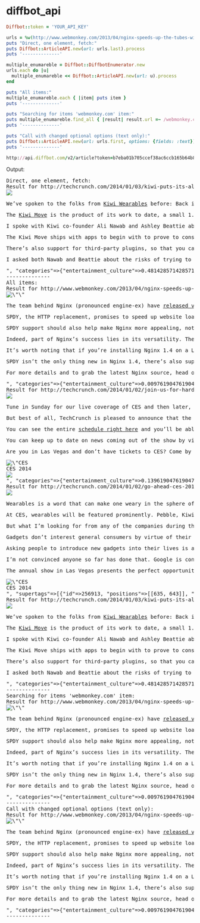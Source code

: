 diffbot_api
=======


```ruby
Diffbot::token = 'YOUR_API_KEY'

urls = %w(http://www.webmonkey.com/2013/04/nginx-speeds-up-the-tubes-with-spdy-support http://techcrunch.com/2014/01/02/join-us-for-hardware-battlefield-where-martha-stewart-and-our-other-celebrity-judges-will-pick-the-best-hardware-startup-of-the-year http://techcrunch.com/2014/01/02/go-ahead-ces-2014-prove-theres-tech-i-want-to-wear http://techcrunch.com/2014/01/03/kiwi-puts-its-all-purpose-wearable-up-for-pre-order-aims-to-be-everything-to-everyone)
puts "Direct, one element, fetch:"
puts Diffbot::ArticleAPI.new(url: urls.last).process
puts '--------------'

multiple_enumareble = Diffbot::DiffbotEnumerator.new
urls.each do |u|
  multiple_enumareble << Diffbot::ArticleAPI.new(url: u).process
end

puts "All items:"
multiple_enumareble.each { |item| puts item }
puts '--------------'

puts "Searching for items 'webmonkey.com' item:"
puts multiple_enumareble.find_all { |result| result.url =~ /webmonkey.com/ }
puts '--------------'

puts "Call with changed optional options (text only):"
puts Diffbot::ArticleAPI.new(url: urls.first, options: {fields: :text}).process
puts '--------------'

http://api.diffbot.com/v2/article?token=b7eba01b705ccef38ac6ccb165b64b80&url=http://www.webmonkey.com/2013/04/nginx-speeds-up-the-tubes-with-spdy-support&fields=icon
```

Output:

<pre>
Direct, one element, fetch:
Result for http://techcrunch.com/2014/01/03/kiwi-puts-its-all-purpose-wearable-up-for-pre-order-aims-to-be-everything-to-everyone => {"icon"=>"http://s1.wp.com/wp-content/themes/vip/techcrunch-2013/assets/images/homescreen_TCIcon_ipad_2x.png?m=1382605028g", "text"=>"We’ve spoken to the folks from Kiwi Wearables before: Back in September we caught up with them at the Disrupt SF Hackathon, when they were preparing their platform and demonstrated what it could do with a sensor-laden prototype used as a gesture-based musical instrument . Now, Kiwi is ready to unveil its hardware, and make it available to consumers for pre-order.\nThe Kiwi Move is the product of its work to date, a small 1.6″ by 1.2″ gadget that’s only 0.35″ thick and weighs just a single ounce, but that contains an ARM Cortex M4 chip, a Bluetooth LE radio and 802.11b/g antenna, as well as an accelerometer, gyroscope, magnetometer, barometer and thermometer. It has 2GB of onboard storage, and can last 4 hours streaming data constantly, or 5 days under normal, periodic use. There’s an LED for displaying light-based notifications, and it ships with four native apps, plus a basic programming tool, and plug-in support for other devices.\nI spoke with Kiwi co-founder Ali Nawab and Ashley Beattie about the device and their goals with the campaign, which kicks off today and runs through the next couple of months. Pre-order pricing for the Kiwi Move is $99, but they’ll be more than that once the campaign ends. The team is looking to ship in July, 2014 if everything goes according to plan, and they tell me they’ve already seeded developer devices, worked out supply chain issues and even begun FCC testing (which is going very well) so they anticipate being able to meet their schedule.\nThe Kiwi Move ships with apps to begin with to prove to consumers its usefulness, though it’s designed to be used as a stepping off point for developer ambitions. Eventually, Kiwi will have an app ecosystem with developer partners, but off the shelf, it provides Kiwi Move (which does activity and movement tracking), Kiwi Voice (for recording voice notes locally and for voice-powered input on their connected devices), Kiwi Ingishts (metrics tied to activity and motion tracking) and Kiwi Gesture (a way to use the device as a motion controller for connected home devices or other device input).\nThere’s also support for third-party plugins, so that you can use it with Pebble, Philips Hue, Google Glass and apps including Strava and Run Keeper, as well as ‘When/Do,’ a basic user-oriented simple programming platform that lets people create their own actions with “if this, then that” style language to set the Kiwi Move to take steps when it detects specific contexts. It’s a way to make the many different functions Kiwi’s hardware is capable of work together in tandem with a minimum of user input.\nI asked both Nawab and Beattie about the risks of trying to do too much when every wearable device so far has been relatively niche, but they argued the versatility of Kiwi Move is its greatest strength, rather than something that could potentially confuse their target audience. They say that they’ve made sure to present the Kiwi Move as something usable out of the box, and minimized talk of sensors and technical details. It’s a launch aimed specifically at users, and while developers will also be key to its success, it’s interesting to see a startup that wants to be a platform take this tack at this stage in their evolution.", "date_created"=>"Fri, 03 Jan 2014 05:31:43 PST", "date"=>"Wed, 1 May 2013 07:00:00 GMT", "type"=>"article", "cid"=>1238887872, "url"=>"http://techcrunch.com/2014/01/03/kiwi-puts-its-all-purpose-wearable-up-for-pre-order-aims-to-be-everything-to-everyone", "author"=>"Darrell Etherington", "title"=>"Kiwi Puts Its All-Purpose Wearable Up For Pre-Order, Aims To Be Everything To Everyone", "images"=>[{"primary"=>"true", "url"=>"http://tctechcrunch2011.files.wordpress.com/2014/01/kiwi-move.jpg?w=738"}], "html"=>"<div><div class=\"image_frame\"><img src=\"http://tctechcrunch2011.files.wordpress.com/2014/01/kiwi-move.jpg?w=738\"></img></div><p>We&rsquo;ve spoken to the folks from <a href=\"http://kiwiwearables.com\" target=\"_blank\">Kiwi Wearables</a> before: Back in September we caught up with them at the Disrupt SF Hackathon, when they were preparing their platform and demonstrated what it could do with a <a href=\"http://techcrunch.com/2013/09/08/kiwi-wearables-shows-off-a-way-to-use-its-personal-tracker-device-to-make-music/\">sensor-laden prototype used as a gesture-based musical instrument</a>. Now, Kiwi is ready to unveil its hardware, and make it available to consumers for pre-order.</p><p>The <a href=\"http://thekiwimove.com\" target=\"_blank\">Kiwi Move</a> is the product of its work to date, a small 1.6&Prime; by 1.2&Prime; gadget that&rsquo;s only 0.35&Prime; thick and weighs just a single ounce, but that contains an ARM Cortex M4 chip, a Bluetooth LE radio and 802.11b/g antenna, as well as an accelerometer, gyroscope, magnetometer, barometer and thermometer. It has 2GB of onboard storage, and can last 4 hours streaming data constantly, or 5 days under normal, periodic use. There&rsquo;s an LED for displaying light-based notifications, and it ships with four native apps, plus a basic programming tool, and plug-in support for other devices.</p><p>I spoke with Kiwi co-founder Ali Nawab and Ashley Beattie about the device and their goals with the campaign, which kicks off today and runs through the next couple of months. Pre-order pricing for the Kiwi Move is $99, but they&rsquo;ll be more than that once the campaign ends. The team is looking to ship in July, 2014 if everything goes according to plan, and they tell me they&rsquo;ve already seeded developer devices, worked out supply chain issues and even begun FCC testing (which is going very well) so they anticipate being able to meet their schedule.</p><p>The Kiwi Move ships with apps to begin with to prove to consumers its usefulness, though it&rsquo;s designed to be used as a stepping off point for developer ambitions. Eventually, Kiwi will have an app ecosystem with developer partners, but off the shelf, it provides Kiwi Move (which does activity and movement tracking), Kiwi Voice (for recording voice notes locally and for voice-powered input on their connected devices), Kiwi Ingishts (metrics tied to activity and motion tracking) and Kiwi Gesture (a way to use the device as a motion controller for connected home devices or other device input).</p><p>There&rsquo;s also support for third-party plugins, so that you can use it with Pebble, Philips Hue, Google Glass and apps including Strava and Run Keeper, as well as &lsquo;When/Do,&rsquo; a basic user-oriented simple programming platform that lets people create their own actions with &ldquo;if this, then that&rdquo; style language to set the Kiwi Move to take steps when it detects specific contexts. It&rsquo;s a way to make the many different functions Kiwi&rsquo;s hardware is capable of work together in tandem with a minimum of user input.</p><p>I asked both Nawab and Beattie about the risks of trying to do too much when every wearable device so far has been relatively niche, but they argued the versatility of Kiwi Move is its greatest strength, rather than something that could potentially confuse their target audience. They say that they&rsquo;ve made sure to present the Kiwi Move as something usable out of the box, and minimized talk of sensors and technical details. It&rsquo;s a launch aimed specifically at users, and while developers will also be key to its success, it&rsquo;s interesting to see a startup that wants to be a platform take this tack at this stage in their evolution.</p></div>", "categories"=>{"entertainment_culture"=>0.48142857142857143, "hospitality_recreation"=>0.19880952380952382, "other"=>0.0, "business_finance"=>0.0, "technology_internet"=>0.07833333333333334, "socialissues"=>0.020000000000000007, "sports"=>0.010027994388408913, "humaninterest"=>0.04000000000000001, "religion_belief"=>0.012380952380952381, "war_conflict"=>0.010000000000000002, "education"=>0.017086868366039322, "health_medical_pharma"=>0.020000000000000004, "labor"=>0.014285714285714289, "law_crime"=>0.03904761904761905, "politics"=>0.028571428571428577, "environment"=>0.021456565816980345, "weather"=>0.0, "disaster_accident"=>0.008571428571428574}, "supertags"=>[{"id"=>2920352, "positions"=>[[42, 51], [443, 452], [1210, 1219]], "name"=>"Pre-order", "score"=>1, "contentMatch"=>0.41517857142857145, "categories"=>{"784409"=>"Marketing"}, "type"=>1, "senseRank"=>1, "variety"=>0.8486238532110092, "depth"=>0.7058823529411764}, {"id"=>17362, "positions"=>[[0, 4], [119, 123], [366, 370], [458, 462], [1047, 1051], [1236, 1240], [1590, 1594], [1761, 1765], [1849, 1853], [1904, 1908], [2007, 2011], [2072, 2076], [2500, 2504], [2859, 2863]], "name"=>"Kiwi", "score"=>0.7, "contentMatch"=>0.6294642857142857, "categories"=>{"3946567"=>"Higher-level bird taxa restricted to New Zealand", "9368118"=>"Birds of New Zealand", "10165450"=>"National symbols of New Zealand", "1076727"=>"Ratites", "35082129"=>"Endemic fauna of New Zealand", "3604894"=>"Flightless birds", "9367507"=>"Māori words and phrases", "5975744"=>"Apteryx"}, "type"=>1, "senseRank"=>1, "variety"=>0.8256880733944953, "depth"=>0.6470588235294117}, {"id"=>27008, "positions"=>[[935, 940], [1331, 1335], [1600, 1605]], "name"=>"Ship", "score"=>0.7, "contentMatch"=>0.9062499999999999, "categories"=>{"711332"=>"Ships"}, "type"=>1, "senseRank"=>1, "variety"=>0.5412844036697247, "depth"=>0.5294117647058824}, {"id"=>5310, "positions"=>[[394, 402], [2614, 2622]], "name"=>"Personal computer hardware", "score"=>0.6, "contentMatch"=>0.4017857142857143, "categories"=>{"707673"=>"Personal computers", "30943683"=>"Personal computing", "699548"=>"Computer hardware"}, "type"=>1, "senseRank"=>2, "variety"=>0.7935779816513762, "depth"=>0.6470588235294117}, {"id"=>32394, "positions"=>[[243, 251], [2397, 2405]], "name"=>"Platform game", "score"=>0.6, "contentMatch"=>0.45982142857142866, "categories"=>{"723642"=>"Platform games", "24212208"=>"Video game terminology", "9251698"=>"Video game genres"}, "type"=>1, "senseRank"=>1, "variety"=>0.6605504587155964, "depth"=>0.6470588235294117}], "resolved_url"=>"http://techcrunch.com/2014/01/03/kiwi-puts-its-all-purpose-wearable-up-for-pre-order-aims-to-be-everything-to-everyone/"}
--------------
All items:
Result for http://www.webmonkey.com/2013/04/nginx-speeds-up-the-tubes-with-spdy-support => {"icon"=>"http://www.webmonkey.com/images/apple-touch-icon.png", "text"=>"The team behind Nginx (pronounced engine-ex) have released version 1.4 , which brings a number of new features, most notably support for the SPDY protocol.\nSPDY, the HTTP replacement, promises to speed up website load times by up to 40 percent. Given that Nginx is the second most popular server on the web — powering big name sites like Facebook and WordPress — the new SPDY support should prove a boon for the nascent protocol. Apache, still far and away the most popular server on the web, also has a mod_spdy module .\nSPDY support should also help make Nginx more appealing, not that it needs much help. Nginx’s winning combination of lightweight and fast have made it the darling of the web in recent years with everyone from Facebook to Dropbox relying on it in one form or another.\nIndeed, part of Nginx’s success lies in its versatility. The server can be used for everything from a traditional high performance web server to a load balancer, a caching engine, a mail proxy or an HTTP streaming server.\nIt’s worth noting that if you’re installing Nginx 1.4 on a Linux server directly from your distro’s repos the new SPDY support may not be enabled. See the Nginx documentation for instructions on building from source with SPDY support enabled .\nSPDY isn’t the only thing new in Nginx 1.4, there’s also support for proxying WebSocket connections and a new Gunzip module that decompresses gzip files for clients that do not support gzip encoded files.\nFor more details and to grab the latest Nginx source, head on over to the Nginx website .", "date_created"=>"Fri, 03 Jan 2014 06:36:48 PST", "type"=>"article", "cid"=>1238984833, "url"=>"http://www.webmonkey.com/2013/04/nginx-speeds-up-the-tubes-with-spdy-support", "author"=>"Scott Gilbertson", "title"=>"Nginx Server Speeds Up the Tubes With ‘SPDY’ Support", "category"=>"technology_internet", "images"=>[{"url"=>"http://www.wired.com/images/1x1.trans.gif"}], "html"=>"<div><div class=\"image_frame\"><img alt=\"\" data-lazy-src=\"http://www.webmonkey.com/wp-content/uploads/2013/04/curves_by_wetsun_flickr.jpg\" height=\"330\" src=\"http://www.wired.com/images/1x1.trans.gif\" title=\"curves_by_wetsun_flickr\" width=\"580\"></img></div><p>The team behind Nginx (pronounced engine-ex) have <a href=\"http://nginx.org/#2013-04-24\">released version 1.4</a>, which brings a number of new features, most notably support for the SPDY protocol.</p><p>SPDY, the HTTP replacement, promises to speed up website load times by up to 40 percent. Given that Nginx is the <a href=\"http://www.webmonkey.com/2012/01/open-source-upstart-nginx-surpasses-microsoft-server/\">second most popular server on the web</a> &mdash; powering big name sites like Facebook and WordPress &mdash; the new SPDY support should prove a boon for the nascent protocol. Apache, still far and away the most popular server on the web, also has a <a href=\"https://developers.google.com/speed/spdy/mod_spdy/\">mod_spdy module</a>.</p><p>SPDY support should also help make Nginx more appealing, not that it needs much help. Nginx&rsquo;s winning combination of lightweight and fast have made it the darling of the web in recent years with everyone from Facebook to Dropbox relying on it in one form or another. </p><p>Indeed, part of Nginx&rsquo;s success lies in its versatility. The server can be used for everything from a traditional high performance web server to a load balancer, a caching engine, a mail proxy or an HTTP streaming server. </p><p>It&rsquo;s worth noting that if you&rsquo;re installing Nginx 1.4 on a Linux server directly from your distro&rsquo;s repos the new SPDY support may not be enabled. See the Nginx documentation for <a href=\"http://nginx.org/en/docs/http/ngx_http_spdy_module.html\">instructions on building from source with SPDY support enabled</a>.</p><p>SPDY isn&rsquo;t the only thing new in Nginx 1.4, there&rsquo;s also support for proxying WebSocket connections and a new <a href=\"http://nginx.org/en/docs/http/ngx_http_gunzip_module.html\">Gunzip module</a> that decompresses gzip files for clients that do not support gzip encoded files.</p><p>For more details and to grab the latest Nginx source, head on over to the <a href=\"http://nginx.org/en/download.html\">Nginx website</a>.</p></div>", "categories"=>{"entertainment_culture"=>0.009761904761904763, "hospitality_recreation"=>0.007142857142857144, "other"=>0.0, "business_finance"=>0.0, "technology_internet"=>0.8993333333333333, "socialissues"=>0.01, "sports"=>0.0, "humaninterest"=>0.02166666666666667, "religion_belief"=>0.0, "war_conflict"=>0.0014285714285714288, "education"=>0.004761904761904762, "health_medical_pharma"=>0.01142857142857143, "labor"=>0.005714285714285715, "law_crime"=>0.005428571428571429, "politics"=>0.006666666666666667, "environment"=>0.013809523809523811, "weather"=>0.0, "disaster_accident"=>0.0028571428571428576}, "supertags"=>[{"id"=>149281, "positions"=>[[962, 973]], "name"=>"Performance art", "score"=>0.8, "contentMatch"=>0.4444444444444445, "categories"=>{"707629"=>"Contemporary art", "991222"=>"Performing arts", "11900458"=>"Culture jamming techniques", "844306"=>"Art movements", "698600"=>"Theatre", "1034281"=>"Performance art"}, "type"=>1, "senseRank"=>2, "variety"=>0.625, "depth"=>0.7058823529411764}, {"id"=>14796, "positions"=>[[88, 94], [1015, 1021]], "name"=>"Internal combustion engine", "score"=>0.6, "contentMatch"=>0.3481481481481482, "categories"=>{"15024245"=>"Internal combustion engine"}, "type"=>1, "senseRank"=>2, "variety"=>0.625, "depth"=>0.5882352941176471}, {"id"=>42116, "positions"=>[[6, 12], [343, 349], [528, 534], [904, 910], [978, 984], [1057, 1063], [1130, 1136]], "scope"=>"computing", "name"=>"Server (computing)", "score"=>0.6, "contentMatch"=>1, "categories"=>{"5846957"=>"Server hardware", "34556923"=>"Servers (computing)"}, "type"=>1, "senseRank"=>1, "variety"=>0.33653846153846156, "depth"=>0.5294117647058824}, {"id"=>920901, "positions"=>[[113, 120]], "name"=>"Software versioning", "score"=>0.6, "contentMatch"=>0.8518518518518519, "categories"=>{"34242756"=>"Software version histories", "39808477"=>"Software release", "35024713"=>"Revision control"}, "type"=>1, "senseRank"=>2, "variety"=>0.5961538461538461, "depth"=>0.6470588235294117}]}
Result for http://techcrunch.com/2014/01/02/join-us-for-hardware-battlefield-where-martha-stewart-and-our-other-celebrity-judges-will-pick-the-best-hardware-startup-of-the-year => {"icon"=>"http://s1.wp.com/wp-content/themes/vip/techcrunch-2013/assets/images/homescreen_TCIcon_ipad_2x.png?m=1382605028g", "text"=>"Tune in Sunday for our live coverage of CES and then later, on Tuesday, Hardware Battlefield where you can see 15 great hardware startups compete head to head for a top prize of $50,000 and recognition as one of the top hardware startups of 2014. This project has been months in the making and there will be plenty of fun and surprises – as well as all of our regular CES coverage from our live team on the show floor.\nBut best of all, TechCrunch is pleased to announce that the amazing Martha Stewart – lifestyle queen and Maker guru –will serve as a hardware startups judge at Hardware Battlefield at CES. We are thrilled that the inimitable creator, designer, entrepreneur, and founder of Martha Stewart Living Omnimedia will be sharing her expertise in product creation and brand building. We are delighted and honored to be teaming with Martha for this exciting event.\nYou can see the entire schedule right here and you’ll be able to watch the show and all our coverage live right here on TechCrunch. This is shaping up to be the most exciting CES ever and we want you to join us.\nYou can keep up to date on news coming out of the show by visiting our special Hardware Battlefield page and you can tweet at us using the #cescrunch hashtag . We’ll be doing some great giveaways, lots of live roaming, and the competition will be hot and heavy in our booth outside of the Las Vegas Convention Center.\nAre you in Las Vegas and don’t have tickets to CES? Come by anyway! We’ll have space for an audience to watch the competition and who knows – maybe you can join us next year with your amazing product!", "date_created"=>"Fri, 03 Jan 2014 06:12:47 PST", "date"=>"Fri, 3 Jan 2014 21:13:00 GMT", "type"=>"article", "cid"=>1238949176, "url"=>"http://techcrunch.com/2014/01/02/join-us-for-hardware-battlefield-where-martha-stewart-and-our-other-celebrity-judges-will-pick-the-best-hardware-startup-of-the-year", "author"=>"John Biggs", "title"=>"Join Us For Hardware Battlefield Where Martha Stewart And Our Other Celebrity Judges Will Pick The Best Hardware Startup Of The Year", "category"=>"humaninterest", "images"=>[{"primary"=>"true", "url"=>"http://tctechcrunch2011.files.wordpress.com/2014/01/ces2014-splash2-1.png?w=400"}, {"caption"=>"CES 2014", "url"=>"http://tctechcrunch2011.files.wordpress.com/2014/01/ces2014-banner1.png"}, {"url"=>"http://thoughtcatalogcom.files.wordpress.com/2012/12/161186366_e973dc7de0_z.jpg?w=584&h=438"}], "html"=>"<div><div class=\"image_frame\"><img src=\"http://tctechcrunch2011.files.wordpress.com/2014/01/ces2014-splash2-1.png?w=400\"></img></div><p>Tune in Sunday for our live coverage of CES and then later, on Tuesday, <a href=\"http://techcrunch.com/events/hardware-battlefield-2013/\">Hardware Battlefield</a> where you can see 15 great hardware startups compete head to head for a top prize of $50,000 and recognition as one of the top hardware startups of 2014. This project has been months in the making and there will be plenty of fun and surprises &ndash; as well as all of our regular CES coverage from our live team on the show floor.</p><p>But best of all, TechCrunch is pleased to announce that the amazing Martha Stewart &ndash; lifestyle queen and Maker guru &ndash;will serve as a hardware startups judge at Hardware Battlefield at CES. We are thrilled that the inimitable creator, designer, entrepreneur, and founder of Martha Stewart Living Omnimedia will be sharing her expertise in product creation and brand building. We are delighted and honored to be teaming with Martha for this exciting event.</p><p>You can see the entire <a href=\"http://techcrunch.com/events/hardware-battlefield-2013/schedule/\">schedule right here</a> and you&rsquo;ll be able to watch the show and all our coverage live right here on TechCrunch. This is shaping up to be the most exciting CES ever and we want you to join us.</p><p>You can keep up to date on news coming out of the show by visiting our special <a href=\"http://techcrunch.com/events/hardware-battlefield-2013/\">Hardware Battlefield page</a> and you can tweet at us using the <a href=\"https://twitter.com/search?q=%23CESCrunch&src=typd\" target=\"_blank\">#cescrunch hashtag</a>. We&rsquo;ll be doing some great giveaways, lots of live roaming, and the competition will be hot and heavy in our booth outside of the Las Vegas Convention Center.</p><p>Are you in Las Vegas and don&rsquo;t have tickets to CES? Come by anyway! We&rsquo;ll have space for an audience to watch the competition and who knows &ndash; maybe you can join us next year with your amazing product!</p><div class=\"image_frame\"><img alt=\"CES 2014\" src=\"http://tctechcrunch2011.files.wordpress.com/2014/01/ces2014-banner1.png\"></img><div class=\"caption\">CES 2014</div></div></div><div class=\"image_frame\"><img src=\"http://thoughtcatalogcom.files.wordpress.com/2012/12/161186366_e973dc7de0_z.jpg?w=584&h=438\"></img></div>", "categories"=>{"entertainment_culture"=>0.13961904761904761, "hospitality_recreation"=>0.0, "other"=>0.0, "business_finance"=>0.0, "technology_internet"=>0.0, "socialissues"=>0.0014285714285714288, "sports"=>-1.5473491632406366e-21, "humaninterest"=>0.8565714285714285, "religion_belief"=>0.0, "war_conflict"=>0.0, "education"=>0.0, "health_medical_pharma"=>0.0, "labor"=>0.0, "law_crime"=>0.002380952380952381, "politics"=>0.0, "environment"=>-1.1779819436283554e-20, "weather"=>0.0, "disaster_accident"=>0.0}, "supertags"=>[{"id"=>63216, "positions"=>[[113, 120], [263, 271], [363, 371], [695, 703]], "name"=>"Startup company", "score"=>0.8, "contentMatch"=>0.7272727272727273, "categories"=>{"4535976"=>"Entrepreneurship", "1345705"=>"Private equity", "20551409"=>"Online companies", "32347777"=>"Types of business entity"}, "type"=>1, "senseRank"=>1, "variety"=>0.6153846153846154, "depth"=>0.7058823529411764}, {"id"=>190995, "positions"=>[[39, 53], [621, 635], [826, 840]], "name"=>"Martha Stewart", "score"=>0.8, "contentMatch"=>0.4727272727272727, "categories"=>{"16759003"=>"People from Nutley, New Jersey", "39284313"=>"American cookbook writers", "21338417"=>"Writers from New York", "3153743"=>"American television producers", "9944551"=>"American magazine founders", "37788420"=>"American marketing businesspeople", "16724231"=>"People from Jersey City, New Jersey", "39815768"=>"American people of Lipka Tatar descent", "25063733"=>"American women in business", "9521043"=>"American magazine publishers (people)", "11037204"=>"American businesspeople in retailing", "3788214"=>"American chief executives", "9642694"=>"Barnard College alumni", "7237022"=>"People from Westport, Connecticut", "1005360"=>"1941 births", "38503421"=>"People convicted of making false statements", "10261050"=>"American women writers", "21338387"=>"Writers from New Jersey", "12938430"=>"Beekeepers", "18607586"=>"Financial scandals", "16342413"=>"Connecticut Democrats", "8258419"=>"Participants in American reality television series", "1792686"=>"Daytime Emmy Award winners", "3539221"=>"People from Westchester County, New York", "26294350"=>"Living People", "21337950"=>"Writers from Connecticut", "961759"=>"American television personalities", "26500734"=>"American people of Polish descent"}, "type"=>1, "senseRank"=>1, "variety"=>0.6634615384615384, "depth"=>0.6470588235294117}, {"id"=>39862, "positions"=>[[797, 809], [815, 822]], "name"=>"Entrepreneur", "score"=>0.7, "contentMatch"=>0.8727272727272727, "categories"=>{"787615"=>"Business and financial operations occupations", "4535976"=>"Entrepreneurship", "8864695"=>"French words and phrases", "787595"=>"Management occupations"}, "type"=>1, "senseRank"=>1, "variety"=>0.29807692307692313, "depth"=>0.7058823529411764}, {"id"=>5796, "positions"=>[[68, 77]], "name"=>"Celebrity", "score"=>0.6, "contentMatch"=>0.9454545454545454, "categories"=>{"28251652"=>"Celebrity"}, "type"=>1, "senseRank"=>1, "variety"=>0.28846153846153844, "depth"=>0.6470588235294117}], "resolved_url"=>"http://techcrunch.com/2014/01/02/join-us-for-hardware-battlefield-where-martha-stewart-and-our-other-celebrity-judges-will-pick-the-best-hardware-startup-of-the-year/"}
Result for http://techcrunch.com/2014/01/02/go-ahead-ces-2014-prove-theres-tech-i-want-to-wear => {"summary"=>"Wearables is a word that can make one weary in the sphere of online tech journalism.  It's been a buzzword for at least a year now, and many are predicting..", "tags"=>["Qualcomm", "Pebble", "Glass"], "icon"=>"http://s1.wp.com/wp-content/themes/vip/techcrunch-2013/assets/images/homescreen_TCIcon_ipad_2x.png?m=1382605028g", "text"=>"Wearables is a word that can make one weary in the sphere of online tech journalism. It’s been a buzzword for at least a year now, and many are predicting 2014 could be its breakout year. Tech you wear isn’t new, but many more people are throwing their hats in the ring with new products, many of which will be on display at CES . The problem: None of those playing in this space have yet demonstrated that they’ve got something most people are willing to add to their existing wardrobe.\nAt CES, wearables will be featured prominently. Pebble, Kiwi Wearables, MYO, Lumo, Fitbit, Qualcomm, MetaWatch and more will all have booths at the show and likely product news, too. There’s an entire zone dedicated to wrist-borne gadgets, and we’ll no doubt see a slew of face-based devices in the vein of Google Glass, too.\nBut what I’m looking for from any of the companies during the Consumer Electronics Show is a device that gets the “Consumer” part of that equation exactly right, and delivers an experience people will be glad to go out of their way to actually wear – and not for a fortnight, but for a long, long time, until something better that fits the same need comes along.\nGadgets don’t interest general consumers by virtue of their potential or their value as objects unto themselves, they appeal because of their use value, and because they answer a specific question consumers have of “How I can I do x, y or z?” They gain mass adoption and traction when they can provide the best possible answer to that question, and when they can do those things consistently and reliably with a minimum of frustration and a maximum of joy.\nAsking people to introduce new gadgets into their lives is a big ask – people are used to devices delivering at the very least a small amount of frustration and added complication to their existing load, thanks to tech support and troubleshooting that happens with even the best-designed devices. And even the low barrier of just having to plug one more thing into an outlet at night or during the day will turn off a huge number of potential buyers – unless the benefit you get by doing so is demonstrated amply and clearly.\nI’m not convinced anyone so far has done that. Google is continually skirting the line between inciting privacy wonks to decry Glass and demonstrating its appeal to the skydiver set; Pebble is making a case to information addicts, but has been slow to extoll the virtues of its smartwatch as a more versatile platform. Activity trackers of all sorts have done a good job appealing to a particular niche of consumers, but I’m still left asking “now what” and it’s not a question answered by the emerging crop of second-generation devices.\nThe annual show in Las Vegas presents the perfect opportunity for these companies to actually show regular folks why they need, or should at least want, wearable tech. A few will be trying to do just that on our Hardware Battlefield stage, in fact. But the bar is high, and it’ll take more than just a slightly different take on what’s already out there to make wearables really take off in 2014.", "date_created"=>"Thu, 02 Jan 2014 09:50:00 PST", "type"=>"article", "date"=>"Mon, 1 Oct 2007 07:00:00 GMT", "cid"=>1237090133, "url"=>"http://techcrunch.com/2014/01/02/go-ahead-ces-2014-prove-theres-tech-i-want-to-wear", "meta"=>{"sailthru.image.thumb"=>"http://tctechcrunch2011.files.wordpress.com/2014/01/prove-it.jpg?w=150", "msapplication-window"=>"width=device-width;height=device-height", "fb:app_id"=>"187288694643718", "google-site-verification"=>"4U1OC1LwZlFHAehLhCV4rt3YzWI_AyF7Gb0XqlaVEhE", "twitter"=>{"twitter:title"=>"Go Ahead, CES 2014 – Prove There’s Tech I Want To Wear |…", "twitter:url"=>"http://techcrunch.com/2014/01/02/go-ahead-ces-2014-prove-theres-tech-i-want-to-wear/", "twitter:description"=>"Wearables is a word that can make one weary in the sphere of online tech journalism. It's been a buzzword for at least a year now, and many are predicting 2014 could be its breakout year. Tech you…", "twitter:card"=>"summary_large_image", "twitter:site"=>"@techcrunch", "twitter:image:src"=>"http://tctechcrunch2011.files.wordpress.com/2014/01/prove-it.jpg"}, "microdata"=>{"author"=>"Darrell Etherington"}, "title"=>"Go Ahead, CES 2014 – Prove There’s Tech I Want To Wear  |  TechCrunch", "msvalidate.01"=>"5ABD8A078F3356F3A6A8C8643C31FB8F", "sailthru.title"=>"Go Ahead, CES 2014 – Prove There’s Tech I Want To Wear", "description"=>"Wearables is a word that can make one weary in the sphere of online tech journalism. It's been a buzzword for at least a year now, and many are predicting..", "generator"=>"WordPress.com", "MobileOptimized"=>"320", "sailthru.date"=>"2014-01-02 09:12:18", "og"=>{"og:type"=>"article", "og:title"=>"Go Ahead, CES 2014 – Prove There’s Tech I Want To Wear | TechCrunch", "og:description"=>"Wearables is a word that can make one weary in the sphere of online tech journalism. It's been a buzzword for at least a year now, and many are predicting..", "og:site_name"=>"TechCrunch", "og:url"=>"http://techcrunch.com/2014/01/02/go-ahead-ces-2014-prove-theres-tech-i-want-to-wear/", "og:image"=>"http://tctechcrunch2011.files.wordpress.com/2014/01/prove-it.jpg?w=640"}, "viewport"=>"initial-scale=1.0,width=device-width,user-scalable=no,minimum-scale=1.0,maximum-scale=1.0", "fb:admins"=>"1076790301,543710097,216760,500024101,771265067,1661021707,1550970059,663677613,10219991", "msapplication-task"=>"name=Subscribe;action-uri=http://techcrunch.com/feed/;icon-uri=http://0.gravatar.com/blavatar/ad5b2a2b10ddd8fc4e4588abd4e12a84?s=16", "application-name"=>"TechCrunch", "apple-mobile-web-app-title"=>"TechCrunch", "sailthru.author"=>"<a href=\"/author/darrell-etherington/\" title=\"Posts by Darrell Etherington\" onclick=\"s_objectID=\\'river_author\\';\" rel=\"author\">Darrell Etherington</a> <span class=\"twitter-handle\">(<a href=\"http://twitter.com/drizzled\" rel=\"external\">@drizzled</a>)</span>", "sailthru.image.full"=>"http://tctechcrunch2011.files.wordpress.com/2014/01/prove-it.jpg", "sailthru.description"=>"Wearables is a word that can make one weary in the sphere of online tech journalism. It's been a buzzword for at least a year now, and many are predicting 2014 could be its breakout year. Tech you wear isn't new, but many more people are throwing their hat in the ring with new products, many of which will be on display at CES. The problem: None of those playing in this space has yet demonstrated that they've got something most people are willing to add to their existing wardrobe.", "sailthru.tags"=>"ces 2014, Wearables", "HandheldFriendly"=>"True", "msapplication-tooltip"=>"Startup and Technology News"}, "author"=>"Darrell Etherington", "title"=>"Go Ahead, CES 2014 – Prove There’s Tech I Want To Wear", "categories"=>{"entertainment_culture"=>0.009999999999999998, "hospitality_recreation"=>0.0936536599150591, "other"=>0.002614011954384123, "business_finance"=>0.011428571428571427, "technology_internet"=>0.09331208833593396, "socialissues"=>0.0748431929236281, "sports"=>0.4086315972742843, "humaninterest"=>0.04571428571428571, "religion_belief"=>0.03714285714285714, "war_conflict"=>0.0028571428571428567, "education"=>0.042847007386739945, "health_medical_pharma"=>0.014285714285714284, "labor"=>0.03428571428571428, "law_crime"=>0.04571428571428571, "politics"=>0.019999999999999997, "environment"=>0.042193680305208474, "weather"=>0.006190476190476189, "disaster_accident"=>0.014285714285714284}, "html"=>"<div><div class=\"image_frame\"><img src=\"http://tctechcrunch2011.files.wordpress.com/2014/01/prove-it.jpg?w=738\"></img></div><p>Wearables is a word that can make one weary in the sphere of online tech journalism. It&rsquo;s been a buzzword for at least a year now, and many are predicting 2014 could be its breakout year. Tech you wear isn&rsquo;t new, but many more people are throwing their hats in the ring with new products, many of which will be on <a href=\"http://techcrunch.com/tag/ces-2014/\">display at CES</a>. The problem: None of those playing in this space have yet demonstrated that they&rsquo;ve got something most people are willing to add to their existing wardrobe.</p><p>At CES, wearables will be featured prominently. Pebble, Kiwi Wearables, MYO, Lumo, Fitbit, Qualcomm, MetaWatch and more will all have booths at the show and likely product news, too. There&rsquo;s an entire zone dedicated to wrist-borne gadgets, and we&rsquo;ll no doubt see a slew of face-based devices in the vein of Google Glass, too.</p><p>But what I&rsquo;m looking for from any of the companies during the Consumer Electronics Show is a device that gets the &ldquo;Consumer&rdquo; part of that equation exactly right, and delivers an experience people will be glad to go out of their way to actually wear &ndash; and not for a fortnight, but for a long, long time, until something better that fits the same need comes along.</p><p>Gadgets don&rsquo;t interest general consumers by virtue of their potential or their value as objects unto themselves, they appeal because of their use value, and because they answer a specific question consumers have of &ldquo;How I can I&nbsp;<em>do</em> x, y or z?&rdquo; They gain mass adoption and traction when they can provide the best possible answer to that question, and when they can do those things consistently and reliably with a minimum of frustration and a maximum of joy.</p><p>Asking people to introduce new gadgets into their lives is a big ask &ndash; people are used to devices delivering at the very least a small amount of frustration and added complication to their existing load, thanks to tech support and troubleshooting that happens with even the best-designed devices. And even the low barrier of just having to plug one more thing into an outlet at night or during the day will turn off a huge number of potential buyers &ndash; unless the benefit you get by doing so is demonstrated amply and clearly.</p><p>I&rsquo;m not convinced anyone so far has done that. Google is continually skirting the line between inciting privacy wonks to decry Glass and demonstrating its appeal to the skydiver set; Pebble is making a case to information addicts, but has been slow to extoll the virtues of its smartwatch as a more versatile platform. Activity trackers of all sorts have done a good job appealing to a particular niche of consumers, but I&rsquo;m still left asking &ldquo;now what&rdquo; and it&rsquo;s not a question answered by the emerging crop of second-generation devices.</p><p>The annual show in Las Vegas presents the perfect opportunity for these companies to actually <em>show&nbsp;</em>regular folks why they need, or should at least want, wearable tech. A few will be trying to do just that on our Hardware Battlefield stage, in fact. But the bar is high, and it&rsquo;ll take more than just a slightly different take on what&rsquo;s already out there to make wearables really take off in 2014.</p><div class=\"image_frame\"><img alt=\"CES 2014\" src=\"http://tctechcrunch2011.files.wordpress.com/2014/01/ces2014-banner1.png\"></img><div class=\"caption\">CES 2014</div></div></div>", "supertags"=>[{"id"=>256913, "positions"=>[[635, 643]], "name"=>"Qualcomm", "score"=>0.7000000000000004, "contentMatch"=>0.39597315436241615, "categories"=>{"4464921"=>"Fabless semiconductor companies", "7652766"=>"Display technology companies", "31628257"=>"Multinational companies headquartered in the United States", "732825"=>"Electronics companies of the United States", "7415072"=>"Networking hardware companies", "7506384"=>"Graphics hardware companies", "4286759"=>"Telecommunications companies of the United States", "29075823"=>"1985 establishments in the United States", "37800308"=>"Qualcomm", "4182385"=>"Companies listed on NASDAQ", "6307459"=>"Companies established in 1985", "11480652"=>"Companies based in San Diego, California"}, "type"=>1, "senseRank"=>1, "variety"=>0.7515151515151515, "depth"=>0.5882352941176471}, {"id"=>314610, "positions"=>[[592, 598], [2399, 2405]], "name"=>"Pebble", "score"=>0.7, "contentMatch"=>0.10067114093959732, "categories"=>{"2959852"=>"Natural materials", "1260726"=>"Granular materials", "3975504"=>"Stone", "8971969"=>"Building stone", "1344055"=>"Sedimentology"}, "type"=>1, "senseRank"=>1, "variety"=>0.896969696969697, "depth"=>0.7058823529411764}, {"id"=>12581, "positions"=>[[858, 863], [2343, 2348]], "name"=>"Glass", "score"=>0.6, "contentMatch"=>0.7516778523489933, "categories"=>{"10308784"=>"Sculpture materials", "1253297"=>"Glass", "4476461"=>"Dielectrics", "900472"=>"Packaging materials"}, "type"=>1, "senseRank"=>1, "variety"=>0.4181818181818182, "depth"=>0.6470588235294117}], "resolved_url"=>"http://techcrunch.com/2014/01/02/go-ahead-ces-2014-prove-theres-tech-i-want-to-wear/", "media"=>[{"primary"=>"true", "link"=>"http://tctechcrunch2011.files.wordpress.com/2014/01/prove-it.jpg?w=738", "type"=>"image"}, {"link"=>"http://tctechcrunch2011.files.wordpress.com/2014/01/ces2014-banner1.png", "caption"=>"CES 2014", "type"=>"image"}]}
Result for http://techcrunch.com/2014/01/03/kiwi-puts-its-all-purpose-wearable-up-for-pre-order-aims-to-be-everything-to-everyone => {"icon"=>"http://s1.wp.com/wp-content/themes/vip/techcrunch-2013/assets/images/homescreen_TCIcon_ipad_2x.png?m=1382605028g", "text"=>"We’ve spoken to the folks from Kiwi Wearables before: Back in September we caught up with them at the Disrupt SF Hackathon, when they were preparing their platform and demonstrated what it could do with a sensor-laden prototype used as a gesture-based musical instrument . Now, Kiwi is ready to unveil its hardware, and make it available to consumers for pre-order.\nThe Kiwi Move is the product of its work to date, a small 1.6″ by 1.2″ gadget that’s only 0.35″ thick and weighs just a single ounce, but that contains an ARM Cortex M4 chip, a Bluetooth LE radio and 802.11b/g antenna, as well as an accelerometer, gyroscope, magnetometer, barometer and thermometer. It has 2GB of onboard storage, and can last 4 hours streaming data constantly, or 5 days under normal, periodic use. There’s an LED for displaying light-based notifications, and it ships with four native apps, plus a basic programming tool, and plug-in support for other devices.\nI spoke with Kiwi co-founder Ali Nawab and Ashley Beattie about the device and their goals with the campaign, which kicks off today and runs through the next couple of months. Pre-order pricing for the Kiwi Move is $99, but they’ll be more than that once the campaign ends. The team is looking to ship in July, 2014 if everything goes according to plan, and they tell me they’ve already seeded developer devices, worked out supply chain issues and even begun FCC testing (which is going very well) so they anticipate being able to meet their schedule.\nThe Kiwi Move ships with apps to begin with to prove to consumers its usefulness, though it’s designed to be used as a stepping off point for developer ambitions. Eventually, Kiwi will have an app ecosystem with developer partners, but off the shelf, it provides Kiwi Move (which does activity and movement tracking), Kiwi Voice (for recording voice notes locally and for voice-powered input on their connected devices), Kiwi Ingishts (metrics tied to activity and motion tracking) and Kiwi Gesture (a way to use the device as a motion controller for connected home devices or other device input).\nThere’s also support for third-party plugins, so that you can use it with Pebble, Philips Hue, Google Glass and apps including Strava and Run Keeper, as well as ‘When/Do,’ a basic user-oriented simple programming platform that lets people create their own actions with “if this, then that” style language to set the Kiwi Move to take steps when it detects specific contexts. It’s a way to make the many different functions Kiwi’s hardware is capable of work together in tandem with a minimum of user input.\nI asked both Nawab and Beattie about the risks of trying to do too much when every wearable device so far has been relatively niche, but they argued the versatility of Kiwi Move is its greatest strength, rather than something that could potentially confuse their target audience. They say that they’ve made sure to present the Kiwi Move as something usable out of the box, and minimized talk of sensors and technical details. It’s a launch aimed specifically at users, and while developers will also be key to its success, it’s interesting to see a startup that wants to be a platform take this tack at this stage in their evolution.", "date_created"=>"Fri, 03 Jan 2014 05:31:43 PST", "date"=>"Wed, 1 May 2013 07:00:00 GMT", "type"=>"article", "cid"=>1238887872, "url"=>"http://techcrunch.com/2014/01/03/kiwi-puts-its-all-purpose-wearable-up-for-pre-order-aims-to-be-everything-to-everyone", "author"=>"Darrell Etherington", "title"=>"Kiwi Puts Its All-Purpose Wearable Up For Pre-Order, Aims To Be Everything To Everyone", "images"=>[{"primary"=>"true", "url"=>"http://tctechcrunch2011.files.wordpress.com/2014/01/kiwi-move.jpg?w=738"}], "html"=>"<div><div class=\"image_frame\"><img src=\"http://tctechcrunch2011.files.wordpress.com/2014/01/kiwi-move.jpg?w=738\"></img></div><p>We&rsquo;ve spoken to the folks from <a href=\"http://kiwiwearables.com\" target=\"_blank\">Kiwi Wearables</a> before: Back in September we caught up with them at the Disrupt SF Hackathon, when they were preparing their platform and demonstrated what it could do with a <a href=\"http://techcrunch.com/2013/09/08/kiwi-wearables-shows-off-a-way-to-use-its-personal-tracker-device-to-make-music/\">sensor-laden prototype used as a gesture-based musical instrument</a>. Now, Kiwi is ready to unveil its hardware, and make it available to consumers for pre-order.</p><p>The <a href=\"http://thekiwimove.com\" target=\"_blank\">Kiwi Move</a> is the product of its work to date, a small 1.6&Prime; by 1.2&Prime; gadget that&rsquo;s only 0.35&Prime; thick and weighs just a single ounce, but that contains an ARM Cortex M4 chip, a Bluetooth LE radio and 802.11b/g antenna, as well as an accelerometer, gyroscope, magnetometer, barometer and thermometer. It has 2GB of onboard storage, and can last 4 hours streaming data constantly, or 5 days under normal, periodic use. There&rsquo;s an LED for displaying light-based notifications, and it ships with four native apps, plus a basic programming tool, and plug-in support for other devices.</p><p>I spoke with Kiwi co-founder Ali Nawab and Ashley Beattie about the device and their goals with the campaign, which kicks off today and runs through the next couple of months. Pre-order pricing for the Kiwi Move is $99, but they&rsquo;ll be more than that once the campaign ends. The team is looking to ship in July, 2014 if everything goes according to plan, and they tell me they&rsquo;ve already seeded developer devices, worked out supply chain issues and even begun FCC testing (which is going very well) so they anticipate being able to meet their schedule.</p><p>The Kiwi Move ships with apps to begin with to prove to consumers its usefulness, though it&rsquo;s designed to be used as a stepping off point for developer ambitions. Eventually, Kiwi will have an app ecosystem with developer partners, but off the shelf, it provides Kiwi Move (which does activity and movement tracking), Kiwi Voice (for recording voice notes locally and for voice-powered input on their connected devices), Kiwi Ingishts (metrics tied to activity and motion tracking) and Kiwi Gesture (a way to use the device as a motion controller for connected home devices or other device input).</p><p>There&rsquo;s also support for third-party plugins, so that you can use it with Pebble, Philips Hue, Google Glass and apps including Strava and Run Keeper, as well as &lsquo;When/Do,&rsquo; a basic user-oriented simple programming platform that lets people create their own actions with &ldquo;if this, then that&rdquo; style language to set the Kiwi Move to take steps when it detects specific contexts. It&rsquo;s a way to make the many different functions Kiwi&rsquo;s hardware is capable of work together in tandem with a minimum of user input.</p><p>I asked both Nawab and Beattie about the risks of trying to do too much when every wearable device so far has been relatively niche, but they argued the versatility of Kiwi Move is its greatest strength, rather than something that could potentially confuse their target audience. They say that they&rsquo;ve made sure to present the Kiwi Move as something usable out of the box, and minimized talk of sensors and technical details. It&rsquo;s a launch aimed specifically at users, and while developers will also be key to its success, it&rsquo;s interesting to see a startup that wants to be a platform take this tack at this stage in their evolution.</p></div>", "categories"=>{"entertainment_culture"=>0.48142857142857143, "hospitality_recreation"=>0.19880952380952382, "other"=>0.0, "business_finance"=>0.0, "technology_internet"=>0.07833333333333334, "socialissues"=>0.020000000000000007, "sports"=>0.010027994388408913, "humaninterest"=>0.04000000000000001, "religion_belief"=>0.012380952380952381, "war_conflict"=>0.010000000000000002, "education"=>0.017086868366039322, "health_medical_pharma"=>0.020000000000000004, "labor"=>0.014285714285714289, "law_crime"=>0.03904761904761905, "politics"=>0.028571428571428577, "environment"=>0.021456565816980345, "weather"=>0.0, "disaster_accident"=>0.008571428571428574}, "supertags"=>[{"id"=>2920352, "positions"=>[[42, 51], [443, 452], [1210, 1219]], "name"=>"Pre-order", "score"=>1, "contentMatch"=>0.41517857142857145, "categories"=>{"784409"=>"Marketing"}, "type"=>1, "senseRank"=>1, "variety"=>0.8486238532110092, "depth"=>0.7058823529411764}, {"id"=>17362, "positions"=>[[0, 4], [119, 123], [366, 370], [458, 462], [1047, 1051], [1236, 1240], [1590, 1594], [1761, 1765], [1849, 1853], [1904, 1908], [2007, 2011], [2072, 2076], [2500, 2504], [2859, 2863]], "name"=>"Kiwi", "score"=>0.7, "contentMatch"=>0.6294642857142857, "categories"=>{"3946567"=>"Higher-level bird taxa restricted to New Zealand", "9368118"=>"Birds of New Zealand", "10165450"=>"National symbols of New Zealand", "1076727"=>"Ratites", "35082129"=>"Endemic fauna of New Zealand", "3604894"=>"Flightless birds", "9367507"=>"Māori words and phrases", "5975744"=>"Apteryx"}, "type"=>1, "senseRank"=>1, "variety"=>0.8256880733944953, "depth"=>0.6470588235294117}, {"id"=>27008, "positions"=>[[935, 940], [1331, 1335], [1600, 1605]], "name"=>"Ship", "score"=>0.7, "contentMatch"=>0.9062499999999999, "categories"=>{"711332"=>"Ships"}, "type"=>1, "senseRank"=>1, "variety"=>0.5412844036697247, "depth"=>0.5294117647058824}, {"id"=>5310, "positions"=>[[394, 402], [2614, 2622]], "name"=>"Personal computer hardware", "score"=>0.6, "contentMatch"=>0.4017857142857143, "categories"=>{"707673"=>"Personal computers", "30943683"=>"Personal computing", "699548"=>"Computer hardware"}, "type"=>1, "senseRank"=>2, "variety"=>0.7935779816513762, "depth"=>0.6470588235294117}, {"id"=>32394, "positions"=>[[243, 251], [2397, 2405]], "name"=>"Platform game", "score"=>0.6, "contentMatch"=>0.45982142857142866, "categories"=>{"723642"=>"Platform games", "24212208"=>"Video game terminology", "9251698"=>"Video game genres"}, "type"=>1, "senseRank"=>1, "variety"=>0.6605504587155964, "depth"=>0.6470588235294117}], "resolved_url"=>"http://techcrunch.com/2014/01/03/kiwi-puts-its-all-purpose-wearable-up-for-pre-order-aims-to-be-everything-to-everyone/"}
--------------
Searching for items 'webmonkey.com' item:
Result for http://www.webmonkey.com/2013/04/nginx-speeds-up-the-tubes-with-spdy-support => {"icon"=>"http://www.webmonkey.com/images/apple-touch-icon.png", "text"=>"The team behind Nginx (pronounced engine-ex) have released version 1.4 , which brings a number of new features, most notably support for the SPDY protocol.\nSPDY, the HTTP replacement, promises to speed up website load times by up to 40 percent. Given that Nginx is the second most popular server on the web — powering big name sites like Facebook and WordPress — the new SPDY support should prove a boon for the nascent protocol. Apache, still far and away the most popular server on the web, also has a mod_spdy module .\nSPDY support should also help make Nginx more appealing, not that it needs much help. Nginx’s winning combination of lightweight and fast have made it the darling of the web in recent years with everyone from Facebook to Dropbox relying on it in one form or another.\nIndeed, part of Nginx’s success lies in its versatility. The server can be used for everything from a traditional high performance web server to a load balancer, a caching engine, a mail proxy or an HTTP streaming server.\nIt’s worth noting that if you’re installing Nginx 1.4 on a Linux server directly from your distro’s repos the new SPDY support may not be enabled. See the Nginx documentation for instructions on building from source with SPDY support enabled .\nSPDY isn’t the only thing new in Nginx 1.4, there’s also support for proxying WebSocket connections and a new Gunzip module that decompresses gzip files for clients that do not support gzip encoded files.\nFor more details and to grab the latest Nginx source, head on over to the Nginx website .", "date_created"=>"Fri, 03 Jan 2014 06:36:48 PST", "type"=>"article", "cid"=>1238984833, "url"=>"http://www.webmonkey.com/2013/04/nginx-speeds-up-the-tubes-with-spdy-support", "author"=>"Scott Gilbertson", "title"=>"Nginx Server Speeds Up the Tubes With ‘SPDY’ Support", "category"=>"technology_internet", "images"=>[{"url"=>"http://www.wired.com/images/1x1.trans.gif"}], "html"=>"<div><div class=\"image_frame\"><img alt=\"\" data-lazy-src=\"http://www.webmonkey.com/wp-content/uploads/2013/04/curves_by_wetsun_flickr.jpg\" height=\"330\" src=\"http://www.wired.com/images/1x1.trans.gif\" title=\"curves_by_wetsun_flickr\" width=\"580\"></img></div><p>The team behind Nginx (pronounced engine-ex) have <a href=\"http://nginx.org/#2013-04-24\">released version 1.4</a>, which brings a number of new features, most notably support for the SPDY protocol.</p><p>SPDY, the HTTP replacement, promises to speed up website load times by up to 40 percent. Given that Nginx is the <a href=\"http://www.webmonkey.com/2012/01/open-source-upstart-nginx-surpasses-microsoft-server/\">second most popular server on the web</a> &mdash; powering big name sites like Facebook and WordPress &mdash; the new SPDY support should prove a boon for the nascent protocol. Apache, still far and away the most popular server on the web, also has a <a href=\"https://developers.google.com/speed/spdy/mod_spdy/\">mod_spdy module</a>.</p><p>SPDY support should also help make Nginx more appealing, not that it needs much help. Nginx&rsquo;s winning combination of lightweight and fast have made it the darling of the web in recent years with everyone from Facebook to Dropbox relying on it in one form or another. </p><p>Indeed, part of Nginx&rsquo;s success lies in its versatility. The server can be used for everything from a traditional high performance web server to a load balancer, a caching engine, a mail proxy or an HTTP streaming server. </p><p>It&rsquo;s worth noting that if you&rsquo;re installing Nginx 1.4 on a Linux server directly from your distro&rsquo;s repos the new SPDY support may not be enabled. See the Nginx documentation for <a href=\"http://nginx.org/en/docs/http/ngx_http_spdy_module.html\">instructions on building from source with SPDY support enabled</a>.</p><p>SPDY isn&rsquo;t the only thing new in Nginx 1.4, there&rsquo;s also support for proxying WebSocket connections and a new <a href=\"http://nginx.org/en/docs/http/ngx_http_gunzip_module.html\">Gunzip module</a> that decompresses gzip files for clients that do not support gzip encoded files.</p><p>For more details and to grab the latest Nginx source, head on over to the <a href=\"http://nginx.org/en/download.html\">Nginx website</a>.</p></div>", "categories"=>{"entertainment_culture"=>0.009761904761904763, "hospitality_recreation"=>0.007142857142857144, "other"=>0.0, "business_finance"=>0.0, "technology_internet"=>0.8993333333333333, "socialissues"=>0.01, "sports"=>0.0, "humaninterest"=>0.02166666666666667, "religion_belief"=>0.0, "war_conflict"=>0.0014285714285714288, "education"=>0.004761904761904762, "health_medical_pharma"=>0.01142857142857143, "labor"=>0.005714285714285715, "law_crime"=>0.005428571428571429, "politics"=>0.006666666666666667, "environment"=>0.013809523809523811, "weather"=>0.0, "disaster_accident"=>0.0028571428571428576}, "supertags"=>[{"id"=>149281, "positions"=>[[962, 973]], "name"=>"Performance art", "score"=>0.8, "contentMatch"=>0.4444444444444445, "categories"=>{"707629"=>"Contemporary art", "991222"=>"Performing arts", "11900458"=>"Culture jamming techniques", "844306"=>"Art movements", "698600"=>"Theatre", "1034281"=>"Performance art"}, "type"=>1, "senseRank"=>2, "variety"=>0.625, "depth"=>0.7058823529411764}, {"id"=>14796, "positions"=>[[88, 94], [1015, 1021]], "name"=>"Internal combustion engine", "score"=>0.6, "contentMatch"=>0.3481481481481482, "categories"=>{"15024245"=>"Internal combustion engine"}, "type"=>1, "senseRank"=>2, "variety"=>0.625, "depth"=>0.5882352941176471}, {"id"=>42116, "positions"=>[[6, 12], [343, 349], [528, 534], [904, 910], [978, 984], [1057, 1063], [1130, 1136]], "scope"=>"computing", "name"=>"Server (computing)", "score"=>0.6, "contentMatch"=>1, "categories"=>{"5846957"=>"Server hardware", "34556923"=>"Servers (computing)"}, "type"=>1, "senseRank"=>1, "variety"=>0.33653846153846156, "depth"=>0.5294117647058824}, {"id"=>920901, "positions"=>[[113, 120]], "name"=>"Software versioning", "score"=>0.6, "contentMatch"=>0.8518518518518519, "categories"=>{"34242756"=>"Software version histories", "39808477"=>"Software release", "35024713"=>"Revision control"}, "type"=>1, "senseRank"=>2, "variety"=>0.5961538461538461, "depth"=>0.6470588235294117}]}
--------------
Call with changed optional options (text only):
Result for http://www.webmonkey.com/2013/04/nginx-speeds-up-the-tubes-with-spdy-support => {"icon"=>"http://www.webmonkey.com/images/apple-touch-icon.png", "text"=>"The team behind Nginx (pronounced engine-ex) have released version 1.4 , which brings a number of new features, most notably support for the SPDY protocol.\nSPDY, the HTTP replacement, promises to speed up website load times by up to 40 percent. Given that Nginx is the second most popular server on the web — powering big name sites like Facebook and WordPress — the new SPDY support should prove a boon for the nascent protocol. Apache, still far and away the most popular server on the web, also has a mod_spdy module .\nSPDY support should also help make Nginx more appealing, not that it needs much help. Nginx’s winning combination of lightweight and fast have made it the darling of the web in recent years with everyone from Facebook to Dropbox relying on it in one form or another.\nIndeed, part of Nginx’s success lies in its versatility. The server can be used for everything from a traditional high performance web server to a load balancer, a caching engine, a mail proxy or an HTTP streaming server.\nIt’s worth noting that if you’re installing Nginx 1.4 on a Linux server directly from your distro’s repos the new SPDY support may not be enabled. See the Nginx documentation for instructions on building from source with SPDY support enabled .\nSPDY isn’t the only thing new in Nginx 1.4, there’s also support for proxying WebSocket connections and a new Gunzip module that decompresses gzip files for clients that do not support gzip encoded files.\nFor more details and to grab the latest Nginx source, head on over to the Nginx website .", "date_created"=>"Fri, 03 Jan 2014 06:36:48 PST", "type"=>"article", "cid"=>1238984833, "url"=>"http://www.webmonkey.com/2013/04/nginx-speeds-up-the-tubes-with-spdy-support", "author"=>"Scott Gilbertson", "title"=>"Nginx Server Speeds Up the Tubes With ‘SPDY’ Support", "category"=>"technology_internet", "images"=>[{"url"=>"http://www.wired.com/images/1x1.trans.gif"}], "html"=>"<div><div class=\"image_frame\"><img alt=\"\" data-lazy-src=\"http://www.webmonkey.com/wp-content/uploads/2013/04/curves_by_wetsun_flickr.jpg\" height=\"330\" src=\"http://www.wired.com/images/1x1.trans.gif\" title=\"curves_by_wetsun_flickr\" width=\"580\"></img></div><p>The team behind Nginx (pronounced engine-ex) have <a href=\"http://nginx.org/#2013-04-24\">released version 1.4</a>, which brings a number of new features, most notably support for the SPDY protocol.</p><p>SPDY, the HTTP replacement, promises to speed up website load times by up to 40 percent. Given that Nginx is the <a href=\"http://www.webmonkey.com/2012/01/open-source-upstart-nginx-surpasses-microsoft-server/\">second most popular server on the web</a> &mdash; powering big name sites like Facebook and WordPress &mdash; the new SPDY support should prove a boon for the nascent protocol. Apache, still far and away the most popular server on the web, also has a <a href=\"https://developers.google.com/speed/spdy/mod_spdy/\">mod_spdy module</a>.</p><p>SPDY support should also help make Nginx more appealing, not that it needs much help. Nginx&rsquo;s winning combination of lightweight and fast have made it the darling of the web in recent years with everyone from Facebook to Dropbox relying on it in one form or another. </p><p>Indeed, part of Nginx&rsquo;s success lies in its versatility. The server can be used for everything from a traditional high performance web server to a load balancer, a caching engine, a mail proxy or an HTTP streaming server. </p><p>It&rsquo;s worth noting that if you&rsquo;re installing Nginx 1.4 on a Linux server directly from your distro&rsquo;s repos the new SPDY support may not be enabled. See the Nginx documentation for <a href=\"http://nginx.org/en/docs/http/ngx_http_spdy_module.html\">instructions on building from source with SPDY support enabled</a>.</p><p>SPDY isn&rsquo;t the only thing new in Nginx 1.4, there&rsquo;s also support for proxying WebSocket connections and a new <a href=\"http://nginx.org/en/docs/http/ngx_http_gunzip_module.html\">Gunzip module</a> that decompresses gzip files for clients that do not support gzip encoded files.</p><p>For more details and to grab the latest Nginx source, head on over to the <a href=\"http://nginx.org/en/download.html\">Nginx website</a>.</p></div>", "categories"=>{"entertainment_culture"=>0.009761904761904763, "hospitality_recreation"=>0.007142857142857144, "other"=>0.0, "business_finance"=>0.0, "technology_internet"=>0.8993333333333333, "socialissues"=>0.01, "sports"=>0.0, "humaninterest"=>0.02166666666666667, "religion_belief"=>0.0, "war_conflict"=>0.0014285714285714288, "education"=>0.004761904761904762, "health_medical_pharma"=>0.01142857142857143, "labor"=>0.005714285714285715, "law_crime"=>0.005428571428571429, "politics"=>0.006666666666666667, "environment"=>0.013809523809523811, "weather"=>0.0, "disaster_accident"=>0.0028571428571428576}, "supertags"=>[{"id"=>149281, "positions"=>[[962, 973]], "name"=>"Performance art", "score"=>0.8, "contentMatch"=>0.4444444444444445, "categories"=>{"707629"=>"Contemporary art", "991222"=>"Performing arts", "11900458"=>"Culture jamming techniques", "844306"=>"Art movements", "698600"=>"Theatre", "1034281"=>"Performance art"}, "type"=>1, "senseRank"=>2, "variety"=>0.625, "depth"=>0.7058823529411764}, {"id"=>14796, "positions"=>[[88, 94], [1015, 1021]], "name"=>"Internal combustion engine", "score"=>0.6, "contentMatch"=>0.3481481481481482, "categories"=>{"15024245"=>"Internal combustion engine"}, "type"=>1, "senseRank"=>2, "variety"=>0.625, "depth"=>0.5882352941176471}, {"id"=>42116, "positions"=>[[6, 12], [343, 349], [528, 534], [904, 910], [978, 984], [1057, 1063], [1130, 1136]], "scope"=>"computing", "name"=>"Server (computing)", "score"=>0.6, "contentMatch"=>1, "categories"=>{"5846957"=>"Server hardware", "34556923"=>"Servers (computing)"}, "type"=>1, "senseRank"=>1, "variety"=>0.33653846153846156, "depth"=>0.5294117647058824}, {"id"=>920901, "positions"=>[[113, 120]], "name"=>"Software versioning", "score"=>0.6, "contentMatch"=>0.8518518518518519, "categories"=>{"34242756"=>"Software version histories", "39808477"=>"Software release", "35024713"=>"Revision control"}, "type"=>1, "senseRank"=>2, "variety"=>0.5961538461538461, "depth"=>0.6470588235294117}]}
--------------
</pre>